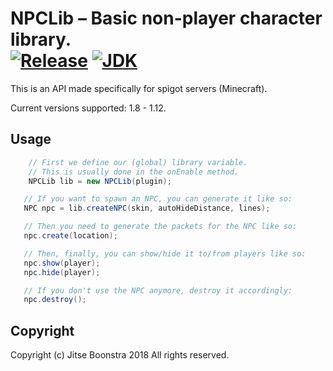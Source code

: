 NPCLib – Basic non-player character library.<br>
[![Release](https://jitpack.io/v/JitseB/npclib.svg)](https://github.com/JitseB/npclib/releases)
[![JDK](https://img.shields.io/badge/Using-Java%208-red.svg)](http://jdk.java.net/8/)
=

This is an API made specifically for spigot servers (Minecraft).

Current versions supported: 1.8 - 1.12.

## Usage

```Java
    // First we define our (global) library variable.
    // This is usually done in the onEnable method.
    NPCLib lib = new NPCLib(plugin);
```

```Java
   // If you want to spawn an NPC, you can generate it like so:
   NPC npc = lib.createNPC(skin, autoHideDistance, lines);

   // Then you need to generate the packets for the NPC like so:
   npc.create(location);

   // Then, finally, you can show/hide it to/from players like so:
   npc.show(player);
   npc.hide(player);

   // If you don't use the NPC anymore, destroy it accordingly:
   npc.destroy();
```

## Copyright

Copyright (c) Jitse Boonstra 2018 All rights reserved.